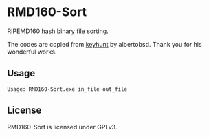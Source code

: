 # RMD160-Sort
RIPEMD160 hash binary file sorting.

The codes are copied from [keyhunt](https://github.com/albertobsd/keyhunt) by albertobsd. Thank you for his wonderful works.

## Usage
```
Usage: RMD160-Sort.exe in_file out_file
```

## License
RMD160-Sort is licensed under GPLv3.
